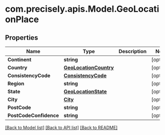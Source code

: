 # com.precisely.apis.Model.GeoLocationPlace
## Properties

Name | Type | Description | Notes
------------ | ------------- | ------------- | -------------
**Continent** | **string** |  | [optional] 
**Country** | [**GeoLocationCountry**](GeoLocationCountry.md) |  | [optional] 
**ConsistencyCode** | [**ConsistencyCode**](ConsistencyCode.md) |  | [optional] 
**Region** | **string** |  | [optional] 
**State** | [**GeoLocationState**](GeoLocationState.md) |  | [optional] 
**City** | [**City**](City.md) |  | [optional] 
**PostCode** | **string** |  | [optional] 
**PostCodeConfidence** | **string** |  | [optional] 

[[Back to Model list]](../README.md#documentation-for-models) [[Back to API list]](../README.md#documentation-for-api-endpoints) [[Back to README]](../README.md)


